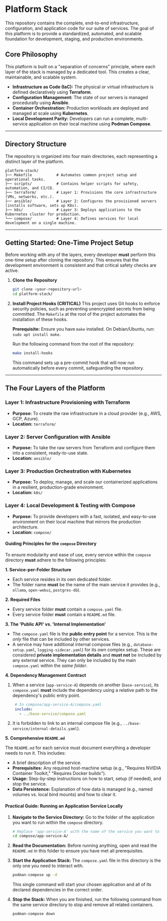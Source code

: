 
# Platform Stack

This repository contains the complete, end-to-end infrastructure, configuration, and application code for our suite of services. The goal of this platform is to provide a standardized, automated, and scalable foundation for development, staging, and production environments.

## Core Philosophy

This platform is built on a "separation of concerns" principle, where each layer of the stack is managed by a dedicated tool. This creates a clear, maintainable, and scalable system.

*   **Infrastructure as Code (IaC):** The physical or virtual infrastructure is defined declaratively using **Terraform**.
*   **Configuration Management:** The state of our servers is managed procedurally using **Ansible**.
*   **Container Orchestration:** Production workloads are deployed and managed at scale using **Kubernetes**.
*   **Local Development Parity:** Developers can run a complete, multi-service application on their local machine using **Podman Compose**.

---

## Directory Structure

The repository is organized into four main directories, each representing a distinct layer of the platform.

```
platform-stack/
├── Makefile           # Automates common project setup and operational tasks.
├── scripts/           # Contains helper scripts for safety, automation, and CI/CD.
├── terraform/         # Layer 1: Provisions the core infrastructure (VMs, networks, etc.).
├── ansible/           # Layer 2: Configures the provisioned servers (installs software, sets up K8s).
├── k8s/               # Layer 3: Deploys applications to the Kubernetes cluster for production.
└── compose/           # Layer 4: Defines services for local development on a single machine.
```

---

## Getting Started: One-Time Project Setup

Before working with any of the layers, every developer **must** perform this one-time setup after cloning the repository. This ensures that the development environment is consistent and that critical safety checks are active.

1.  **Clone the Repository**
    ```sh
    git clone <your-repository-url>
    cd platform-stack/
    ```

2.  **Install Project Hooks (CRITICAL)**
    This project uses Git hooks to enforce security policies, such as preventing unencrypted secrets from being committed. The `Makefile` at the root of the project automates the installation of these hooks.

    **Prerequisite:** Ensure you have `make` installed. On Debian/Ubuntu, run: `sudo apt install make`.

    Run the following command from the root of the repository:
    ```sh
    make install-hooks
    ```
    This command sets up a pre-commit hook that will now run automatically before every commit, safeguarding the repository.

---

## The Four Layers of the Platform

### Layer 1: Infrastructure Provisioning with Terraform
*   **Purpose:** To create the raw infrastructure in a cloud provider (e.g., AWS, GCP, Azure).
*   **Location:** `terraform/`

### Layer 2: Server Configuration with Ansible
*   **Purpose:** To take the raw servers from Terraform and configure them into a consistent, ready-to-use state.
*   **Location:** `ansible/`

### Layer 3: Production Orchestration with Kubernetes
*   **Purpose:** To deploy, manage, and scale our containerized applications in a resilient, production-grade environment.
*   **Location:** `k8s/`

### Layer 4: Local Development & Testing with Compose
*   **Purpose:** To provide developers with a fast, isolated, and easy-to-use environment on their local machine that mirrors the production architecture.
*   **Location:** `compose/`

#### Guiding Principles for the `compose` Directory
To ensure modularity and ease of use, every service within the `compose` directory **must** adhere to the following principles:

**1. Service-per-Folder Structure**
   *   Each service resides in its own dedicated folder.
   *   The folder name **must** be the name of the main service it provides (e.g., `ollama`, `open-webui`, `postgres-db`).

**2. Required Files**
   *   Every service folder **must** contain a `compose.yaml` file.
   *   Every service folder **must** contain a `README.md` file.

**3. The 'Public API' vs. 'Internal Implementation'**
   *   The `compose.yaml` file is the **public entry point** for a service. This is the *only* file that can be included by other services.
   *   A service may have additional internal compose files (e.g., `database-setup.yaml`, `logging-sidecar.yaml`) for its own complex setup. These are considered **private implementation details** and **must not** be included by any external service. They can only be included by the main `compose.yaml` within the *same folder*.

**4. Dependency Management Contract**
1.  When a service (`app-service-A`) depends on another (`base-service`), its `compose.yaml` **must** include the dependency using a relative path to the dependency's public entry point.
	```yaml
     # In compose/app-service-A/compose.yaml
     include:
       - ../base-service/compose.yaml
	```
2.  It is forbidden to link to an internal compose file (e.g., `../base-service/internal-details.yaml`).

**5. Comprehensive `README.md`**
    
   The `README.md` for each service must document everything a developer needs to run it. This includes:
   *   A brief description of the service.
   *   **Prerequisites:** Any required host-machine setup (e.g., "Requires NVIDIA Container Toolkit," "Requires Docker buildx").
   *   **Usage:** Step-by-step instructions on how to start, setup (if needed), and stop the service.
   *   **Data Persistence:** Explanation of how data is managed (e.g., named volumes vs. local bind mounts) and how to clear it.

#### Practical Guide: Running an Application Service Locally
1.  **Navigate to the Service Directory:**
    Go to the folder of the application you want to run within the `compose` directory.
    ```sh
    # Replace 'app-service-A' with the name of the service you want to run
    cd compose/app-service-A/
    ```

2.  **Read the Documentation:**
    Before running anything, open and read the `README.md` in this folder to ensure you have met all prerequisites.

3.  **Start the Application Stack:**
    The `compose.yaml` file in this directory is the only one you need to interact with.
    ```sh
    podman-compose up -d
    ```
    This single command will start your chosen application and all of its declared dependencies in the correct order.

4.  **Stop the Stack:**
    When you are finished, run the following command from the same service directory to stop and remove all related containers.
    ```sh
    podman-compose down
    ```
